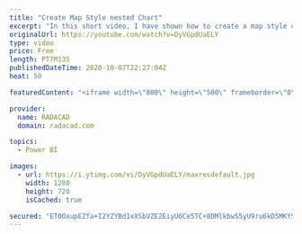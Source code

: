 ```yaml
---
title: "Create Map Style nested Chart"
excerpt: "In this short video, I have shown how to create a map style chart with a bar chart or packed scatter chart  or using images"
originalUrl: https://youtube.com/watch?v=DyVGpdUaELY
type: video
price: Free
length: PT7M13S
publishedDateTime: 2020-10-07T22:27:04Z
heat: 50

featuredContent: "<iframe width=\"800\" height=\"500\" frameborder=\"0\" src=\"https://www.youtube.com/embed/DyVGpdUaELY\" allow=\"accelerometer; autoplay; encrypted-media; gyroscope; picture-in-picture\" allowfullscreen></iframe>"

provider:
  name: RADACAD
  domain: radacad.com

topics:
  - Power BI

images:
  - url: https://i.ytimg.com/vi/DyVGpdUaELY/maxresdefault.jpg
    width: 1280
    height: 720
    isCached: true

secured: "ET0OxupEZfa+I2YZYBd1xXSbVZE2EiyU6Ce5TC+8DMlkbwS5yU9ru6kD5MKYSFNBJ8HkxthOMwWbqI1M15h3iVrwAq8fhy2obqSfnCeOX/11fHVs+SymDlMCbVjaaJ7LcSIssLXcgTeGzfNfTlF+gbG3PUo8OiCprzffAleKj6QD6VP+FruJg/akwZM9zOesdy9qHNZ9PWlzJ5fE5E9Agw4AMFr5MubU/3MQE0WApses7Q67g9SPQGhTwFhC0ApEvmIyEjjkppehUWQw6uH2C4b0HZo2HBG5BNvInknAFSh6ejMtbNJ4MApHnv7lUApl9H9oODcjrZdv4w3w6diucrHRwKrxfgxvpYBVbDYrGl2hqKpbGp6L/Uvw6rMDvFLtAVKLECk8CzGr3ieuqXzkcntmVlA0qBQ0p7rAogfgfp8=;rC2fsZXHXyDAicSuk78j6g=="
---
```


